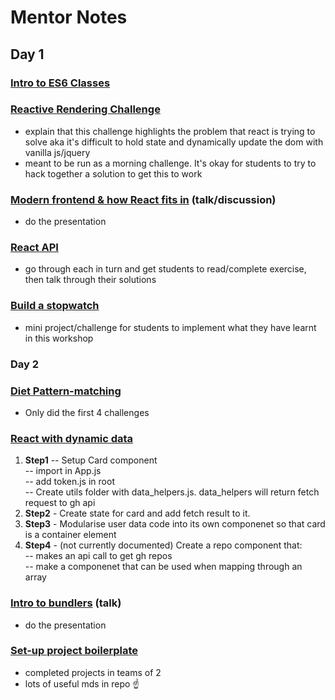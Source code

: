 # Mentor Notes
## Day 1

### [Intro to ES6 Classes](https://github.com/oliverjam/es6-class-intro)
### [Reactive Rendering Challenge](https://repl.it/@sofiapoh/class-morning-challenge)
- explain that this challenge highlights the problem that react is trying to solve aka it's difficult to hold state and dynamically update the dom with vanilla js/jquery
- meant to be run as a morning challenge. It's okay for students to try to hack together a solution to get this to work
### [Modern frontend & how React fits in](https://hackmd.io/p/SJauYz6EM#) (talk/discussion)
- do the presentation
### [React API](https://github.com/oliverjam/intro-react-workshop) 
- go through each in turn and get students to read/complete exercise, then talk through their solutions
### [Build a stopwatch](https://github.com/oliverjam/intro-react-workshop/blob/master/workshop-top-notch-stopwatch)
- mini project/challenge for students to implement what they have learnt in this workshop

### Day 2
### [Diet Pattern-matching](https://github.com/foundersandcoders/mc-diet-pattern-matching)
- Only did the first 4 challenges
### [React with dynamic data](https://github.com/sofiapoh/react-dynamic-data-workshop)
1. **Step1**
   -- Setup Card component  
   -- import in App.js  
   -- add token.js in root  
   -- Create utils folder with data_helpers.js. data_helpers will return fetch request to gh api
2. **Step2** - Create state for card and add fetch result to it.
3. **Step3** - Modularise user data code into its own componenet so that card is a container element
4. **Step4** - (not currently documented) Create a repo component that:  
   -- makes an api call to get gh repos  
   -- make a componenet that can be used when mapping through an array
### [Intro to bundlers](https://hackmd.io/p/rJBLi5mSf) (talk)
- do the presentation
### [Set-up project boilerplate](https://github.com/oliverjam/fac-react-project)
- completed projects in teams of 2
- lots of useful mds in repo :point_up: